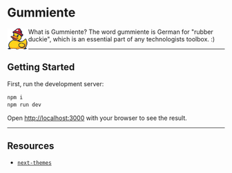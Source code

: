 # Gummiente

<img src="public/images/logo.png" style="height:50px; float: left; margin-right: 2px;" alt="Gummiente logo" />
What is Gummiente? The word gummiente is German for "rubber duckie", which is an essential part of any technologists toolbox. :)

---

## Getting Started

First, run the development server:

```bash
npm i
npm run dev
```

Open [http://localhost:3000](http://localhost:3000) with your browser to see the result.

---

## Resources

- [`next-themes`](https://www.npmjs.com/package/next-themes)
